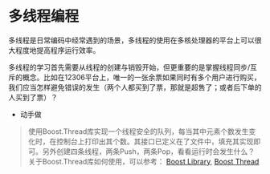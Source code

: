 # 多线程编程

多线程是日常编码中经常遇到的场景，多线程的使用在多核处理器的平台上可以很大程度地提高程序运行效率。

多线程的学习首先需要从线程的创建与销毁开始，但更重要的是掌握线程同步/互斥的概念。比如在12306平台上，唯一的一张余票如果同时有多个用户进行购买，我们应当怎样避免错误的发生（两个人都买到了票，那就是超售了；或者后下单的人买到了票）？

+ 动手做
> 使用Boost.Thread库实现一个线程安全的队列，每当其中元素个数发生变化时，在控制台上打印出其个数。其接口已定义在了文件中，填充其实现即可。另外创建四条线程，两条Push，两条Pop，看看运行时会发生什么？
> 关于Boost.Thread库如何使用，可以参考：
> [Boost Library](../Third_Party_Library/TheBoostC++Libraries.CHM),
> [Boost Thread](https://www.boost.org/doc/libs/1_68_0/doc/html/thread.html)